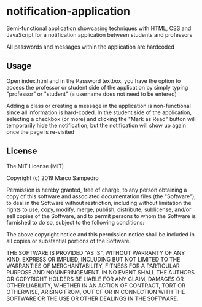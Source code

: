 # notification-application
Semi-functional application showcasing techniques with HTML, CSS and JavaScript for a notification application between students and professors

All passwords and messages within the application are hardcoded

## Usage
Open index.html and in the Password textbox, you have the option to access the professor or student side of the application by simply typing "professor" or "student" (a username does not need to be entered)

Adding a class or creating a message in the application is non-functional since all information is hard-coded. In the student side of the application, selecting a checkbox (or more) and clicking the "Mark as Read" button will temporarily hide the notification, but the notification will show up again once the page is re-visited

## License
The MIT License (MIT)

Copyright (c) 2019 Marco Sampedro

Permission is hereby granted, free of charge, to any person obtaining a copy of this software and associated documentation files (the "Software"), to deal in the Software without restriction, including without limitation the rights to use, copy, modify, merge, publish, distribute, sublicense, and/or sell copies of the Software, and to permit persons to whom the Software is furnished to do so, subject to the following conditions:

The above copyright notice and this permission notice shall be included in all copies or substantial portions of the Software.

THE SOFTWARE IS PROVIDED "AS IS", WITHOUT WARRANTY OF ANY KIND, EXPRESS OR IMPLIED, INCLUDING BUT NOT LIMITED TO THE WARRANTIES OF MERCHANTABILITY, FITNESS FOR A PARTICULAR PURPOSE AND NONINFRINGEMENT. IN NO EVENT SHALL THE AUTHORS OR COPYRIGHT HOLDERS BE LIABLE FOR ANY CLAIM, DAMAGES OR OTHER LIABILITY, WHETHER IN AN ACTION OF CONTRACT, TORT OR OTHERWISE, ARISING FROM, OUT OF OR IN CONNECTION WITH THE SOFTWARE OR THE USE OR OTHER DEALINGS IN THE SOFTWARE.
